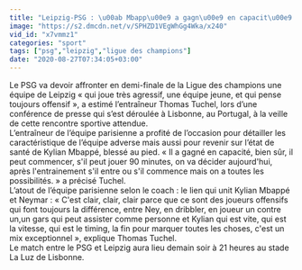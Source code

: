 ```yaml
---
title: "Leipzig-PSG : \u00ab Mbapp\u00e9 a gagn\u00e9 en capacit\u00e9 \u00bb depuis sa blessure"
image: "https://s2.dmcdn.net/v/SPHZD1VEgWhGg4Wka/x240"
vid_id: "x7vmmz1"
categories: "sport"
tags: ["psg","leipzig","ligue des champions"]
date: "2020-08-27T07:34:05+03:00"
---
```

Le PSG va devoir affronter en demi-finale de la Ligue des champions une équipe de Leipzig « qui joue très agressif, une équipe jeune, et qui pense toujours offensif », a estimé l’entraîneur Thomas Tuchel, lors d’une conférence de presse qui s’est déroulée à Lisbonne, au Portugal, à la veille de cette rencontre sportive attendue.   <br>L’entraîneur de l’équipe parisienne a profité de l’occasion pour détailler les caractéristique de l’équipe adverse mais aussi pour revenir sur l’état de santé de Kylian Mbappé, blessé au pied. « Il a gagné en capacité, bien sûr, il peut commencer, s'il peut jouer 90 minutes, on va décider aujourd'hui, après l'entrainement s'il entre ou s'il commence mais on a toutes les possibilités. » a précisé Tuchel.   <br>L’atout de l’équipe parisienne selon le coach  : le lien qui unit Kylian Mbappé et Neymar  : « C'est clair, clair, clair parce que ce sont des joueurs offensifs qui font toujours la différence, entre Ney, en dribbler, en joueur un contre un,un gars qui peut assister comme personne et Kylian qui est vite, qui est la vitesse, qui est le timing, la fin pour marquer toutes les choses, c'est un mix exceptionnel », explique Thomas Tuchel.   <br>Le match entre le PSG et Leipzig aura lieu demain soir à 21 heures au stade La Luz de Lisbonne.
